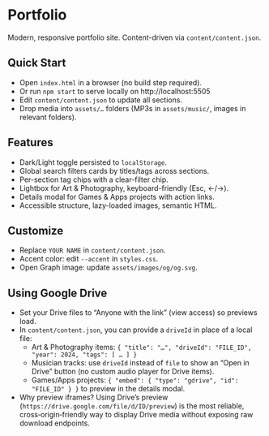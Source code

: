 # Portfolio

Modern, responsive portfolio site. Content-driven via `content/content.json`.

## Quick Start
- Open `index.html` in a browser (no build step required).
- Or run `npm start` to serve locally on http://localhost:5505
- Edit `content/content.json` to update all sections.
- Drop media into `assets/…` folders (MP3s in `assets/music/`, images in relevant folders).

## Features
- Dark/Light toggle persisted to `localStorage`.
- Global search filters cards by titles/tags across sections.
- Per-section tag chips with a clear-filter chip.
- Lightbox for Art & Photography, keyboard-friendly (Esc, ←/→).
- Details modal for Games & Apps projects with action links.
- Accessible structure, lazy-loaded images, semantic HTML.

## Customize
- Replace `YOUR NAME` in `content/content.json`.
- Accent color: edit `--accent` in `styles.css`.
- Open Graph image: update `assets/images/og/og.svg`.

## Using Google Drive
- Set your Drive files to “Anyone with the link” (view access) so previews load.
- In `content/content.json`, you can provide a `driveId` in place of a local file:
  - Art & Photography items: `{ "title": "…", "driveId": "FILE_ID", "year": 2024, "tags": [ … ] }`
  - Musician tracks: use `driveId` instead of `file` to show an “Open in Drive” button (no custom audio player for Drive items).
  - Games/Apps projects: `{ "embed": { "type": "gdrive", "id": "FILE_ID" } }` to preview in the details modal.
- Why preview iframes? Using Drive’s preview (`https://drive.google.com/file/d/ID/preview`) is the most reliable, cross‑origin‑friendly way to display Drive media without exposing raw download endpoints.
